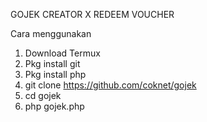 GOJEK CREATOR X REDEEM VOUCHER

Cara menggunakan
1. Download Termux
2. Pkg install git
3. Pkg install php
4. git clone https://github.com/coknet/gojek
5. cd gojek
6. php gojek.php


